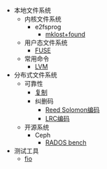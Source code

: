 * 本地文件系统
  * 内核文件系统
    * e2fsprog
      * [mklost+found](/mklost+found.md)
  * 用户态文件系统
    * [FUSE](/fuse.md)
  * 常用命令
    * [LVM](/linux-lvm.md)
* 分布式文件系统
  * 可靠性
    * [复制](/replication.md)
    * 纠删码
      * [Reed Solomon编码](/erasure-coding/reed-solomon.md)
      * [LRC编码](/erasure-coding/locally-repairable-code.md)
  * 开源系统
    * Ceph
      * [RADOS bench](/ceph-rados-bench.md)
* 测试工具
    * [fio](/fio.md)

